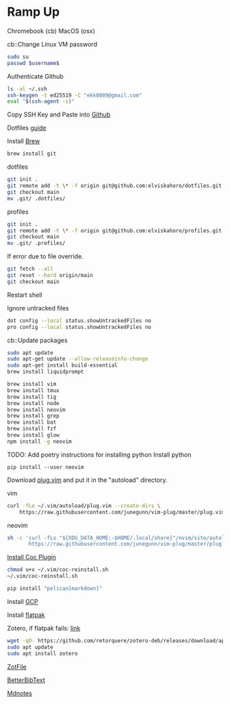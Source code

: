 # Ramp Up


Chromebook (cb)
MacOS (osx)

cb::Change Linux VM password

```sh
sudo su
passwd $username$
```


Authenticate Github

```sh
ls -al ~/.ssh
ssh-keygen -t ed25519 -C "ekk0809@gmail.com"
eval "$(ssh-agent -s)"
```

Copy SSH Key and Paste into [Github](https://github.com/settings/keys)

Dotfiles [guide](https://www.ackama.com/blog/posts/the-best-way-to-store-your-dotfiles-a-bare-git-repository-explained)

Install [Brew](https://brew.sh/)
```sh
brew install git
```

dotfiles
```sh
git init .
git remote add -t \* -f origin git@github.com:elviskahoro/dotfiles.git
git checkout main
mv .git/ .dotfiles/
```

profiles
```sh
git init .
git remote add -t \* -f origin git@github.com:elviskahoro/profiles.git
git checkout main
mv .git/ .profiles/
```

If error due to file override.
```sh
git fetch --all
git reset --hard origin/main
git checkout main
```

Restart shell

Ignore untracked files
```sh
dot config --local status.showUntrackedFiles no
pro config --local status.showUntrackedFiles no
```

cb::Update packages
```sh
sudo apt update
sudo apt-get update --allow-releaseinfo-change
sudo apt-get install build-essential
brew install liquidprompt
```

```sh
brew install vim
brew install tmux
brew install tig
brew install node
brew install neovim
brew install grep
brew install bat
brew install fzf
brew install glow
npm install -g neovim
```

TODO: Add poetry instructions for installing python
Install python
```
pip install --user neovim
```

Download [plug.vim](https://raw.githubusercontent.com/junegunn/vim-plug/master/plug.vim) and put it in the "autoload" directory.

vim
```sh
curl -fLo ~/.vim/autoload/plug.vim --create-dirs \
    https://raw.githubusercontent.com/junegunn/vim-plug/master/plug.vim
```

neovim
```sh
sh -c 'curl -fLo "${XDG_DATA_HOME:-$HOME/.local/share}"/nvim/site/autoload/plug.vim --create-dirs \
       https://raw.githubusercontent.com/junegunn/vim-plug/master/plug.vim'
```

[Install Coc Plugin](https://github.com/neoclide/coc.nvim/wiki/Install-coc.nvim)

```sh
chmod u+x ~/.vim/coc-reinstall.sh
~/.vim/coc-reinstall.sh
```

```sh
pip install "pelican[markdown]"
```

Install [GCP](https://cloud.google.com/sdk/docs/install#deb)

Install [flatpak](https://flatpak.org/setup/Chrome%20OS/)

Zotero, if flatpak fails: [link](https://www.zotero.org/support/kb/installing_on_a_chromebook)
```sh
wget -qO- https://github.com/retorquere/zotero-deb/releases/download/apt-get/install.sh | sudo bash
sudo apt update
sudo apt install zotero
```

[ZotFile](http://zotfile.com/)

[BetterBibText](https://retorque.re/zotero-better-bibtex/)

[Mdnotes](https://github.com/argenos/zotero-mdnotes)
